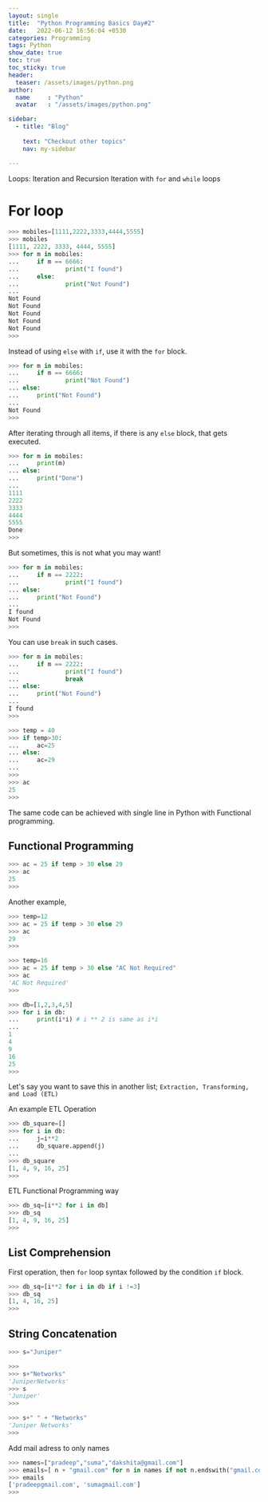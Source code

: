 ```yaml
---
layout: single
title:  "Python Programming Basics Day#2"
date:   2022-06-12 16:56:04 +0530
categories: Programming
tags: Python
show_date: true
toc: true
toc_sticky: true
header:
  teaser: /assets/images/python.png
author:
  name     : "Python"
  avatar   : "/assets/images/python.png"

sidebar:
  - title: "Blog"
   
    text: "Checkout other topics"
    nav: my-sidebar

---
```


Loops: Iteration and Recursion
Iteration with `for` and `while` loops

# For loop
```python
>>> mobiles=[1111,2222,3333,4444,5555]
>>> mobiles
[1111, 2222, 3333, 4444, 5555]
>>> for m in mobiles:
...     if m == 6666:
...             print("I found")
...     else:
...             print("Not Found")
... 
Not Found
Not Found
Not Found
Not Found
Not Found
>>> 
```

Instead of using `else` with `if`, use it with the `for` block.

```python
>>> for m in mobiles:
...     if m == 6666:
...             print("Not Found")
... else:
...     print("Not Found")
... 
Not Found
>>> 

```
After iterating through all items, if there is any `else` block, that gets executed.

```python
>>> for m in mobiles:
...     print(m)
... else:
...     print("Done")
... 
1111
2222
3333
4444
5555
Done
>>> 

```

But sometimes, this is not what you may want!

```python
>>> for m in mobiles:
...     if m == 2222:
...             print("I found")
... else:
...     print("Not Found")
... 
I found
Not Found
>>> 

```

You can use `break` in such cases.

```python
>>> for m in mobiles:
...     if m == 2222:
...             print("I found")
...             break
... else:
...     print("Not Found")
... 
I found
>>> 
```

```python
>>> temp = 40
>>> if temp>30:
...     ac=25
... else:
...     ac=29
... 
>>> 
>>> ac
25
>>> 

```

The same code can be achieved with single line in Python with Functional programming.

## Functional Programming

```python
>>> ac = 25 if temp > 30 else 29
>>> ac
25
>>> 
```

Another example,

```python
>>> temp=12
>>> ac = 25 if temp > 30 else 29
>>> ac
29
>>> 
```

```python
>>> temp=16
>>> ac = 25 if temp > 30 else "AC Not Required"
>>> ac
'AC Not Required'
>>> 
```

```python
>>> db=[1,2,3,4,5]
>>> for i in db:
...     print(i*i) # i ** 2 is same as i*i
... 
1
4
9
16
25
>>> 

```



Let's say you want to save this in another list; `Extraction, Transforming, and Load (ETL)`

An example ETL Operation

```python
>>> db_square=[]
>>> for i in db:
...     j=i**2
...     db_square.append(j)
... 
>>> db_square
[1, 4, 9, 16, 25]
>>> 

```

ETL Functional Programming way

```python
>>> db_sq=[i**2 for i in db]
>>> db_sq
[1, 4, 9, 16, 25]
>>> 
```



## List Comprehension

First operation, then `for` loop syntax followed by the condition `if` block.

```python
>>> db_sq=[i**2 for i in db if i !=3]
>>> db_sq
[1, 4, 16, 25]
>>> 
```

## String Concatenation
```python
>>> s="Juniper"

>>> 
>>> s+"Networks"
'JuniperNetworks'
>>> s
'Juniper'
>>> 
```

```python
>>> s+" " + "Networks"
'Juniper Networks'
>>> 
```
Add mail adress to only names 
```python
>>> names=["pradeep","suma","dakshita@gmail.com"]
>>> emails=[ n + "gmail.com" for n in names if not n.endswith("gmail.com")]
>>> emails
['pradeepgmail.com', 'sumagmail.com']
>>> 

```

